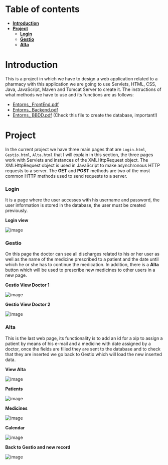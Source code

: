 # Table of contents
 * [**Introduction**](#introduction)
 * [**Project**](#project)
    * [**Login**](#login)
    * [**Gestio**](#gestio)
    * [**Alta**](#alta)

# Introduction 

This is a project in which we have to design a web application related to a pharmacy with this application we are going to use Servlets, HTML, CSS, Java, JavaScript, Maven and Tomcat Server to create it. The instructions of what methods we have to use and its functions are as follows:

* [Entorns_ FrontEnd.pdf](https://github.com/SPiedra955/pharmacy/files/11657564/Entorns_.FrontEnd.pdf)
* [Entorns_ Backend.pdf](https://github.com/SPiedra955/pharmacy/files/11657566/Entorns_.Backend.pdf)
* [Entorns_ BBDD.pdf](https://github.com/SPiedra955/pharmacy/files/11657576/Entorns_.BBDD.pdf) (Check this file to create the database, important!)

# Project

In the current project we have three main pages that are ````Login.html````, ````Gestio.html````, ````Alta.html```` that I will explain in this section, the three pages work with Servlets and instances of the XMLHttpRequest object. The XMLHttpRequest object is used in JavaScript to make asynchronous HTTP requests to a server.
The __GET__ and __POST__ methods are two of the most common HTTP methods used to send requests to a server.

### Login

It is a page where the user accesses with his username and password, the user information is stored in the database, the user must be created previously.

__Login view__

![image](https://github.com/SPiedra955/pharmacy/assets/114516225/3762da8b-bf80-4718-8e0c-3ef882f4576c)

### Gestio

On this page the doctor can see all discharges related to his or her user as well as the name of the medicine prescribed to a patient and the date until which he or she has to continue the medication.
In addition, there is a __Alta__ button which will be used to prescribe new medicines to other users in a new page.

__Gestio View Doctor 1__

![image](https://github.com/SPiedra955/pharmacy/assets/114516225/3c79e9a7-18eb-4221-8962-561d1c8a01df)

__Gestio View Doctor 2__

![image](https://github.com/SPiedra955/pharmacy/assets/114516225/e661e157-4559-4c91-ad48-2dec949a2f43)

### Alta

This is the last web page, its functionality is to add an id for a xip to assign a patient by means of his e-mail and a medicine with date assigned by a doctor, once the fields are filled they are sent to the database and to check that they are inserted we go back to Gestio which will load the new inserted data.

__View Alta__

![image](https://github.com/SPiedra955/pharmacy/assets/114516225/bc8e4e2d-83a3-41e2-9b9f-536a5e512cec)

__Patients__

![image](https://github.com/SPiedra955/pharmacy/assets/114516225/443f796b-8f6d-4138-b2bc-49a156c09bd1)

__Medicines__ 

![image](https://github.com/SPiedra955/pharmacy/assets/114516225/9aa8adad-d705-4bdd-8d19-20b8c2d5ff97)

__Calendar__

![image](https://github.com/SPiedra955/pharmacy/assets/114516225/0a332d87-e9b5-42d0-9d2f-d2629178c53c)

__Back to Gestio and new record__

![image](https://github.com/SPiedra955/pharmacy/assets/114516225/9c09d18f-6d7d-4269-b2fe-9c909fe113f9)

